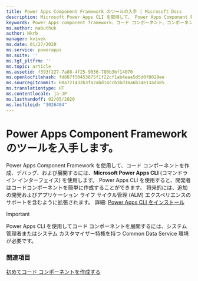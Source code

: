 ```yaml
---
title: Power Apps Component Framework のツールの入手 | Microsoft Docs
description: Microsoft Power Apps CLI を取得して、 Power Apps Component Framework を使用してコード コンポーネントを作成、デバッグおよび展開します。
keywords: Power Apps component framework、コード コンポーネント、コンポーネント フレームワーク
ms.author: nabuthuk
author: Nkrb
manager: kvivek
ms.date: 01/27/2020
ms.service: powerapps
ms.suite: ''
ms.tgt_pltfrm: ''
ms.topic: article
ms.assetid: f393f227-7a88-4f25-9036-780b3bf14070
ms.openlocfilehash: fd887f50453875f1f22cf1ab4eaa5d5d0f8029ee
ms.sourcegitcommit: 60a721432b3fa2abd14ccb3bd16a6b34e13ada85
ms.translationtype: HT
ms.contentlocale: ja-JP
ms.lasthandoff: 02/05/2020
ms.locfileid: "3026404"
---
```

# <a name="get-tooling-for-power-apps-component-framework"></a>Power Apps Component Framework のツールを入手します。

Power Apps Component Framework を使用して、コード コンポーネントを作成、デバッグ、および展開するには、**Microsoft Power Apps CLI** (コマンドライン インターフェイス) を使用します。 Power Apps CLI を使用すると、開発者はコードコンポーネントを簡単に作成することができます。 将来的には、追加の開発およびアプリケーション ライフ サイクル管理 (ALM) エクスペリエンスのサポートを含むように拡張されます。 詳細: [Power Apps CLI をインストール](../common-data-service/powerapps-cli.md)

> [!IMPORTANT]
> Power Apps CLI を使用してコード コンポーネントを展開するには、システム管理者またはシステム カスタマイザー特権を持つ Common Data Service 環境が必要です。

### <a name="see-also"></a>関連項目

[初めてコード コンポーネントを作成する](implementing-controls-using-typescript.md)<br/>

